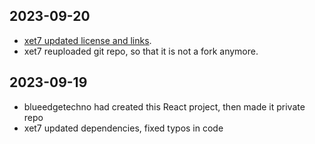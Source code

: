 ## 2023-09-20

- [xet7 updated license and links](https://github.com/xet7/win11/commit/bad9040030f6e5739354e5a71752b5c2097b1189).
- xet7 reuploaded git repo, so that it is not a fork anymore.

## 2023-09-19

- blueedgetechno had created this React project, then made it private repo
- xet7 updated dependencies, fixed typos in code
